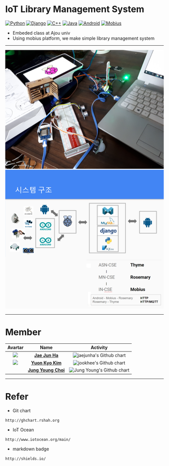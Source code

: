 # IoT Library Management System
[![Python](https://img.shields.io/badge/Python-v2.7-blue.svg)]() [![Django](https://img.shields.io/badge/Django-v1.11.5-blue.svg)]() [![C++](https://img.shields.io/badge/C%2B%2B-%3F-orange.svg)]() [![Java](https://img.shields.io/badge/Java-v1.8.0-yellow.svg)]() [![Android](https://img.shields.io/badge/Android-%3F-brightgreen.svg)]() [![Mobius](https://img.shields.io/badge/Mobius-v2.3.8-blue.svg)]()
- Embeded class at Ajou univ  
- Using mobius platform, we make simple library management system  

---
<img src="image/devices.jpg?raw=true">  
<img src="image/design.png?raw=true">  

---
# Member
| Avartar | Name | Activity |
|:--------:|:--------:|:--------:|
| <img src="https://avatars1.githubusercontent.com/u/7951335?v=4&s=100"> | <a href = "https://github.com/jaejunha"> **Jae Jun Ha** </a> | <img src="http://ghchart.rshah.org/jaejunha" alt="jaejunha's Github chart" /> |
| <img src="https://avatars3.githubusercontent.com/u/30920480?v=4&s=100"> | <a href = "https://github.com/zookhee"> **Yuon Kyo Kim** </a> | <img src="http://ghchart.rshah.org/zookhee" alt="jookhee's Github chart" /> |
| <img src=""> | <a href = "https://github.com/"> **Jung Young Choi** </a> | <img src="" alt="Jung Young's Github chart" /> |

---
# Refer
- Git chart
```
http://ghchart.rshah.org
```
- IoT Ocean
```
http://www.iotocean.org/main/
```
- markdown badge  
```
http://shields.io/
```
